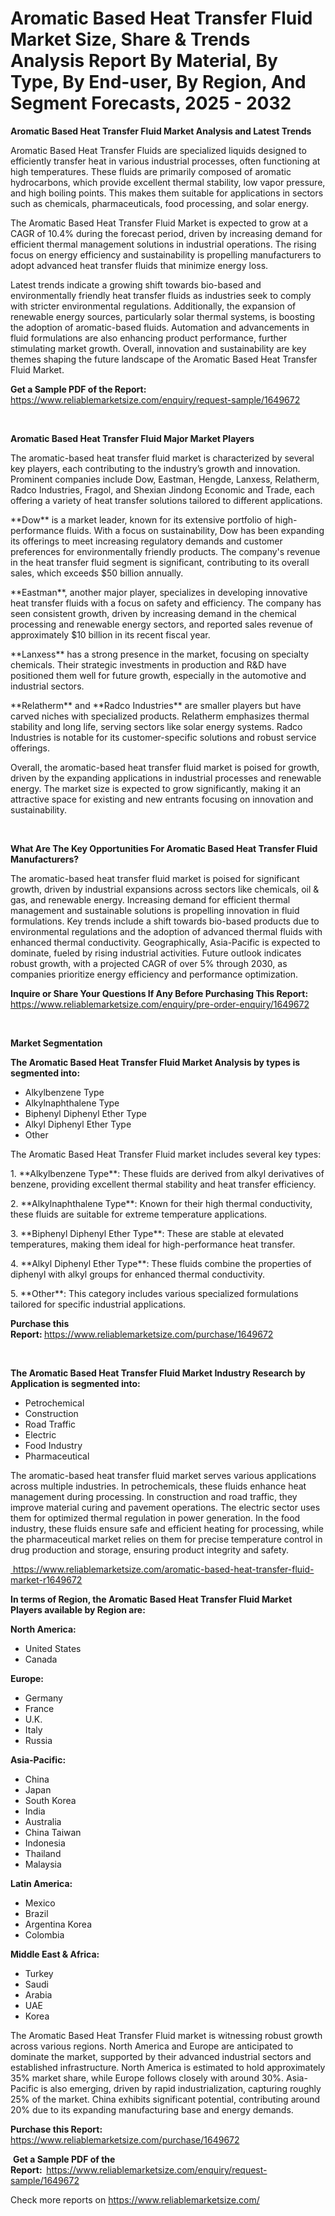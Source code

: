 <p><h1>Aromatic Based Heat Transfer Fluid Market Size, Share & Trends Analysis Report By Material, By Type, By End-user, By Region, And Segment Forecasts, 2025 - 2032</h1></p><p><strong>Aromatic Based Heat Transfer Fluid Market Analysis and Latest Trends</strong></p>
<p><p>Aromatic Based Heat Transfer Fluids are specialized liquids designed to efficiently transfer heat in various industrial processes, often functioning at high temperatures. These fluids are primarily composed of aromatic hydrocarbons, which provide excellent thermal stability, low vapor pressure, and high boiling points. This makes them suitable for applications in sectors such as chemicals, pharmaceuticals, food processing, and solar energy.</p><p>The Aromatic Based Heat Transfer Fluid Market is expected to grow at a CAGR of 10.4% during the forecast period, driven by increasing demand for efficient thermal management solutions in industrial operations. The rising focus on energy efficiency and sustainability is propelling manufacturers to adopt advanced heat transfer fluids that minimize energy loss.</p><p>Latest trends indicate a growing shift towards bio-based and environmentally friendly heat transfer fluids as industries seek to comply with stricter environmental regulations. Additionally, the expansion of renewable energy sources, particularly solar thermal systems, is boosting the adoption of aromatic-based fluids. Automation and advancements in fluid formulations are also enhancing product performance, further stimulating market growth. Overall, innovation and sustainability are key themes shaping the future landscape of the Aromatic Based Heat Transfer Fluid Market.</p></p>
<p><strong>Get a Sample PDF of the Report:&nbsp;</strong> <a href="https://www.reliablemarketsize.com/enquiry/request-sample/1649672?utm_campaign=2460&utm_medium=2&utm_source=Github&utm_content=ia&utm_term=26032025&utm_id=aromatic-based-heat-transfer-fluid">https://www.reliablemarketsize.com/enquiry/request-sample/1649672</a></p>
<p>&nbsp;</p>
<p><strong>Aromatic Based Heat Transfer Fluid Major Market Players</strong></p>
<p><p>The aromatic-based heat transfer fluid market is characterized by several key players, each contributing to the industry’s growth and innovation. Prominent companies include Dow, Eastman, Hengde, Lanxess, Relatherm, Radco Industries, Fragol, and Shexian Jindong Economic and Trade, each offering a variety of heat transfer solutions tailored to different applications.</p><p>**Dow** is a market leader, known for its extensive portfolio of high-performance fluids. With a focus on sustainability, Dow has been expanding its offerings to meet increasing regulatory demands and customer preferences for environmentally friendly products. The company's revenue in the heat transfer fluid segment is significant, contributing to its overall sales, which exceeds $50 billion annually.</p><p>**Eastman**, another major player, specializes in developing innovative heat transfer fluids with a focus on safety and efficiency. The company has seen consistent growth, driven by increasing demand in the chemical processing and renewable energy sectors, and reported sales revenue of approximately $10 billion in its recent fiscal year.</p><p>**Lanxess** has a strong presence in the market, focusing on specialty chemicals. Their strategic investments in production and R&D have positioned them well for future growth, especially in the automotive and industrial sectors. </p><p>**Relatherm** and **Radco Industries** are smaller players but have carved niches with specialized products. Relatherm emphasizes thermal stability and long life, serving sectors like solar energy systems. Radco Industries is notable for its customer-specific solutions and robust service offerings.</p><p>Overall, the aromatic-based heat transfer fluid market is poised for growth, driven by the expanding applications in industrial processes and renewable energy. The market size is expected to grow significantly, making it an attractive space for existing and new entrants focusing on innovation and sustainability.</p></p>
<p>&nbsp;</p>
<p><strong>What Are The Key Opportunities For Aromatic Based Heat Transfer Fluid Manufacturers?</strong></p>
<p><p>The aromatic-based heat transfer fluid market is poised for significant growth, driven by industrial expansions across sectors like chemicals, oil & gas, and renewable energy. Increasing demand for efficient thermal management and sustainable solutions is propelling innovation in fluid formulations. Key trends include a shift towards bio-based products due to environmental regulations and the adoption of advanced thermal fluids with enhanced thermal conductivity. Geographically, Asia-Pacific is expected to dominate, fueled by rising industrial activities. Future outlook indicates robust growth, with a projected CAGR of over 5% through 2030, as companies prioritize energy efficiency and performance optimization.</p></p>
<p><strong>Inquire or Share Your Questions If Any Before Purchasing This Report:</strong> <a href="https://www.reliablemarketsize.com/enquiry/pre-order-enquiry/1649672?utm_campaign=2460&utm_medium=2&utm_source=Github&utm_content=ia&utm_term=26032025&utm_id=aromatic-based-heat-transfer-fluid">https://www.reliablemarketsize.com/enquiry/pre-order-enquiry/1649672</a></p>
<p>&nbsp;</p>
<p><strong>Market Segmentation</strong></p>
<p><strong>The Aromatic Based Heat Transfer Fluid Market Analysis by types is segmented into:</strong></p>
<p><ul><li>Alkylbenzene Type</li><li>Alkylnaphthalene Type</li><li>Biphenyl Diphenyl Ether Type</li><li>Alkyl Diphenyl Ether Type</li><li>Other</li></ul></p>
<p><p>The Aromatic Based Heat Transfer Fluid market includes several key types: </p><p>1. **Alkylbenzene Type**: These fluids are derived from alkyl derivatives of benzene, providing excellent thermal stability and heat transfer efficiency.</p><p>2. **Alkylnaphthalene Type**: Known for their high thermal conductivity, these fluids are suitable for extreme temperature applications.</p><p>3. **Biphenyl Diphenyl Ether Type**: These are stable at elevated temperatures, making them ideal for high-performance heat transfer.</p><p>4. **Alkyl Diphenyl Ether Type**: These fluids combine the properties of diphenyl with alkyl groups for enhanced thermal conductivity.</p><p>5. **Other**: This category includes various specialized formulations tailored for specific industrial applications.</p></p>
<p><strong>Purchase this Report:&nbsp;</strong><a href="https://www.reliablemarketsize.com/purchase/1649672?utm_campaign=2460&utm_medium=2&utm_source=Github&utm_content=ia&utm_term=26032025&utm_id=aromatic-based-heat-transfer-fluid">https://www.reliablemarketsize.com/purchase/1649672</a></p>
<p>&nbsp;</p>
<p><strong>The Aromatic Based Heat Transfer Fluid Market Industry Research by Application is segmented into:</strong></p>
<p><ul><li>Petrochemical</li><li>Construction</li><li>Road Traffic</li><li>Electric</li><li>Food Industry</li><li>Pharmaceutical</li></ul></p>
<p><p>The aromatic-based heat transfer fluid market serves various applications across multiple industries. In petrochemicals, these fluids enhance heat management during processing. In construction and road traffic, they improve material curing and pavement operations. The electric sector uses them for optimized thermal regulation in power generation. In the food industry, these fluids ensure safe and efficient heating for processing, while the pharmaceutical market relies on them for precise temperature control in drug production and storage, ensuring product integrity and safety.</p></p>
<p><a href="https://www.reliablemarketsize.com/aromatic-based-heat-transfer-fluid-market-r1649672?utm_campaign=2460&utm_medium=2&utm_source=Github&utm_content=ia&utm_term=26032025&utm_id=aromatic-based-heat-transfer-fluid">&nbsp;https://www.reliablemarketsize.com/aromatic-based-heat-transfer-fluid-market-r1649672</a></p>
<p><strong>In terms of Region, the Aromatic Based Heat Transfer Fluid Market Players available by Region are:</strong></p>
<p>
    <p> <strong> North America: </strong>
        <ul>
            <li>United States</li>
            <li>Canada</li>
        </ul>
        </p> 
    <p> <strong> Europe: </strong>
        <ul>
            <li>Germany</li>
            <li>France</li>
            <li>U.K.</li>
            <li>Italy</li>
            <li>Russia</li>
        </ul>
        </p> 
    <p> <strong> Asia-Pacific: </strong>
        <ul>
            <li>China</li>
            <li>Japan</li>
            <li>South Korea</li>
            <li>India</li>
            <li>Australia</li>
            <li>China Taiwan</li>
            <li>Indonesia</li>
            <li>Thailand</li>
            <li>Malaysia</li>
        </ul>
        </p> 
    <p> <strong> Latin America: </strong>
        <ul>
            <li>Mexico</li>
            <li>Brazil</li>
            <li>Argentina Korea</li>
            <li>Colombia</li>
        </ul>
        </p> 
    <p> <strong> Middle East & Africa: </strong>
        <ul>
            <li>Turkey</li>
            <li>Saudi</li>
            <li>Arabia</li>
            <li>UAE</li>
            <li>Korea</li>
        </ul>
    </p>
    </p>
<p><p>The Aromatic Based Heat Transfer Fluid market is witnessing robust growth across various regions. North America and Europe are anticipated to dominate the market, supported by their advanced industrial sectors and established infrastructure. North America is estimated to hold approximately 35% market share, while Europe follows closely with around 30%. Asia-Pacific is also emerging, driven by rapid industrialization, capturing roughly 25% of the market. China exhibits significant potential, contributing around 20% due to its expanding manufacturing base and energy demands.</p></p>
<p><strong>Purchase this Report: </strong><a href="https://www.reliablemarketsize.com/purchase/1649672?utm_campaign=2460&utm_medium=2&utm_source=Github&utm_content=ia&utm_term=26032025&utm_id=aromatic-based-heat-transfer-fluid">https://www.reliablemarketsize.com/purchase/1649672</a></p>
<p>&nbsp;<strong>Get a Sample PDF of the Report:&nbsp;&nbsp;</strong><a href="https://www.reliablemarketsize.com/enquiry/request-sample/1649672?utm_campaign=2460&utm_medium=2&utm_source=Github&utm_content=ia&utm_term=26032025&utm_id=aromatic-based-heat-transfer-fluid">https://www.reliablemarketsize.com/enquiry/request-sample/1649672</a></p>
<p><strong></strong></p>
<p>Check more reports on <a href="https://www.reliablemarketsize.com/?utm_campaign=2460&utm_medium=2&utm_source=Github&utm_content=ia&utm_term=26032025&utm_id=aromatic-based-heat-transfer-fluid">https://www.reliablemarketsize.com/</a></p>